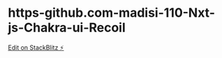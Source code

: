 # https-github.com-madisi-110-Nxt-js-Chakra-ui-Recoil

[Edit on StackBlitz ⚡️](https://stackblitz.com/edit/nextjs-7lk2ul)